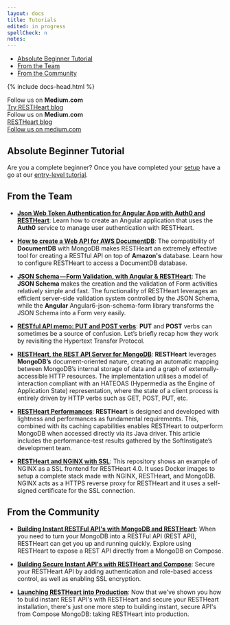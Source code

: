 ```yaml
---
layout: docs
title: Tutorials
edited: in progress 
spellCheck: n
notes: 
---
```


<div markdown="1" class="d-none d-xl-block col-xl-2 order-last bd-toc">

* [Absolute Beginner Tutorial](#absolute-beginner-tutorial)
* [From the Team](#from-the-team)
* [From the Community](#from-the-community)

</div>
<div markdown="1" class="col-12 col-md-9 col-xl-8 py-md-3 bd-content">

{% include docs-head.html %} 

<div class="d-block d-md-none alert alert-warning" role="alert">
    <div class="d-flex justify-content-center">
    Follow us on <strong class="ml-1 mr-1">Medium.com</strong>
    </div>
    <div class="d-flex justify-content-center mt-2">
        <span class="badge badge-pill badge-light p-1"><a href="https://medium.com/softinstigate-team" class="uri">Try RESTHeart blog</a></span>
    </div>
</div>

<div class="d-none d-md-block alert alert-warning" role="alert">
    <div class="d-flex justify-content-center">
    Follow us on <strong class="ml-1 mr-1">Medium.com</strong>
    </div>
    <div class="d-flex justify-content-center mt-2">
        <span class="badge badge-pill badge-light p-1"><a href="https://medium.com/softinstigate-team" class="uri"> RESTHeart blog</a></span>
    </div>
</div>


<div class="d-block d-md-none alert alert-warning" role="alert">
    <div class="d-flex justify-content-center mt-2">
        <span class="badge badge-pill badge-light p-1"><a href="https://medium.com/softinstigate-team" class="uri">Follow us on medium.com</a></span>
    </div>
</div>

## Absolute Beginner Tutorial

Are you a complete beginner? Once you have completed your [setup](/setup.md) have a go at our [entry-level tutorial](/tutorial.md).

## From the Team
* [**Json Web Token Authentication for Angular App with Auth0 and RESTHeart**](https://medium.com/softinstigate-team/json-web-token-authentication-for-angular-app-with-auht0-and-restheart-214e3ce8a1cb?source=your_stories_page---------------------------    ): Learn how to create an Angular application that uses the **Auth0** service to manage user authentication with RESTHeart. 

* [**How to create a Web API for AWS DocumentDB**](https://medium.com/softinstigate-team/how-to-create-a-web-api-for-aws-documentdb-using-restheart-987921df3ced): The compatibility of **DocumentDB** with MongoDB makes RESTHeart an extremely effective tool for creating a RESTful API on top of **Amazon's** database. Learn how to configure RESTHeart to access a DocumentDB database. 

* [**JSON Schema — Form Validation, with Angular & RESTHeart**](https://medium.com/softinstigate-team/json-schema-validazione-e-salvataggio-di-un-form-con-angular-restheart-ec13cbdb5872): The **JSON Schema** makes the creation and the validation of Form activities relatively simple and fast. The functionality of RESTHeart leverages an efficient server-side validation system controlled by the JSON Schema, while the **Angular** Angular6-json-schema-form library transforms the JSON Schema into a Form very easily.

* [**RESTful API memo: PUT and POST verbs**](https://medium.com/softinstigate-team/restful-api-memo-put-and-post-verbs-1351ffabc359): **PUT** and **POST** verbs can sometimes be a source of confusion. Let’s briefly recap how they work by revisiting the Hypertext Transfer Protocol.

* [**RESTHeart, the REST API Server for MongoDB**](https://medium.com/softinstigate-team/restheart-the-rest-api-server-for-mongodb-4d84ca3376bc): **RESTHeart** leverages **MongoDB’s** document-oriented nature, creating an automatic mapping between MongoDB’s internal storage of data and a graph of externally-accessible HTTP resources. The implementation utilises a model of interaction compliant with an HATEOAS (Hypermedia as the Engine of Application State) representation, where the state of a client process is entirely driven by HTTP verbs such as GET, POST, PUT, etc.

* [**RESTHeart Performances**](/docs/performances): **RESTHeart** is designed and developed with lightness and performances as fundamental requirements. This, combined with its caching capabilities enables RESTHeart to outperform MongoDB when accessed directly via its Java driver. This article includes the performance-test results gathered by the SoftInstigate’s development team.

* [**RESTHeart and NGINX with SSL**](https://github.com/SoftInstigate/nginx-restheart): This repository shows an example of NGINX as a SSL frontend for RESTHeart 4.0. It uses Docker images to setup a complete stack made with NGINX, RESTHeart, and MongoDB. NGINX acts as a HTTPS reverse proxy for RESTHeart and it uses a self-signed certificate for the SSL connection.

## From the Community

*  [**Building Instant RESTFul API's with MongoDB and RESTHeart**](https://www.compose.com/articles/building-instant-restful-apis-with-mongodb-and-restheart/): When you need to turn your MongoDB into a RESTFul API (REST API), RESTHeart can get you up and running quickly. Explore using RESTHeart to expose a REST API directly from a MongoDB on Compose.

*  [**Building Secure Instant API's with RESTHeart and Compose**](https://www.compose.com/articles/building-secure-instant-apis-with-restheart-and-compose/): Secure your RESTHeart API by adding authentication and role-based access control, as well as enabling SSL encryption.

*  [**Launching RESTHeart into Production**](https://www.compose.com/articles/launching-restheart-into-production/): Now that we've shown you how to build instant REST API's with RESTHeart and secure your RESTHeart installation, there's just one more step to building instant, secure API's from Compose MongoDB: taking RESTHeart into production.
